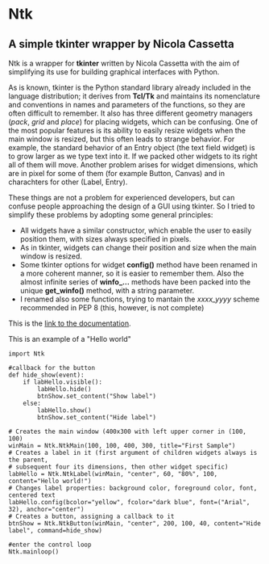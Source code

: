 Ntk
===

A simple tkinter wrapper by Nicola Cassetta
-------------------------------------------

Ntk is a wrapper for **tkinter** written by Nicola Cassetta with the aim of simplifying its use for building graphical interfaces with Python.

As is known, tkinter is the Python standard library already included in the language distribution; it derives from **Tcl/Tk** and maintains its nomenclature and conventions in names and parameters of the functions, so they are often difficult to remember. It also has three different geometry managers (_pack_, _grid_ and _place_) for placing widgets, which can be confusing. One of the most popular features is its ability to easily resize widgets when the main window is resized, but this often leads to strange behavior. For example, the standard behavior of an Entry object (the text field widget) is to grow larger as we type text into it. If we packed other widgets to its right all of them will move. Another problem arises for widget dimensions, which are in pixel for some of them (for example Button, Canvas) and in charachters for other (Label, Entry).

These things are not a problem for experienced developers, but can confuse people approaching the design of a GUI using tkinter. So I tried to simplify these problems by adopting some general principles: 

 - All widgets have a similar constructor, which enable the user to easily position them, with sizes always specified in pixels.
 - As in tkinter, widgets can change their position and size when the main window is resized.
 - Some tkinter options for widget **config()** method have been renamed in a more coherent manner, so it is easier to remember them. Also the almost infinite series of **winfo_...** methods have been packed into the unique **get_winfo()** method, with a string parameter.
 - I renamed also some functions, trying to mantain the <em>xxxx_yyyy</em> scheme recommended in PEP 8 (this, however, is not complete)

This is the <a href="https://ncassetta.github.io/Ntk">link to the documentation</a>.

This is an example of a "Hello world"

    import Ntk

    #callback for the button
    def hide_show(event):
        if labHello.visible():
            labHello.hide()
            btnShow.set_content("Show label")
        else:
            labHello.show()
            btnShow.set_content("Hide label")

    # Creates the main window (400x300 with left upper corner in (100, 100)
    winMain = Ntk.NtkMain(100, 100, 400, 300, title="First Sample")
    # Creates a label in it (first argument of children widgets always is the parent,
    # subsequent four its dimensions, then other widget specific)
    labHello = Ntk.NtkLabel(winMain, "center", 60, "80%", 100, content="Hello world!")
    # Changes label properties: background color, foreground color, font, centered text
    labHello.config(bcolor="yellow", fcolor="dark blue", font=("Arial", 32), anchor="center")
    # Creates a button, assigning a callback to it
    btnShow = Ntk.NtkButton(winMain, "center", 200, 100, 40, content="Hide label", command=hide_show) 

    #enter the control loop
    Ntk.mainloop()
